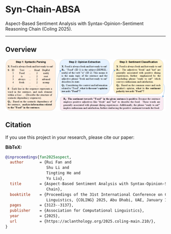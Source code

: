 # Syn-Chain-ABSA
Aspect-Based Sentiment Analysis with Syntax-Opinion-Sentiment Reasoning Chain (Coling 2025).

----------

## Overview

<p align="center">
  <img src="./framework.png" width="800"/>
</p>

## Citation

If you use this project in your research, please cite our paper:


**BibTeX:**

```bibtex
@inproceedings{fan2025aspect,
  author       = {Rui Fan and
                  Shu Li and
                  Tingting He and
                  Yu Liu},
  title        = {Aspect-Based Sentiment Analysis with Syntax-Opinion-Sentiment Reasoning
                  Chain},
  booktitle    = {Proceedings of the 31st International Conference on Computational
                  Linguistics, {COLING} 2025, Abu Dhabi, UAE, January 19-24, 2025},
  pages        = {3123--3137},
  publisher    = {Association for Computational Linguistics},
  year         = {2025},
  url          = {https://aclanthology.org/2025.coling-main.210/},
}

